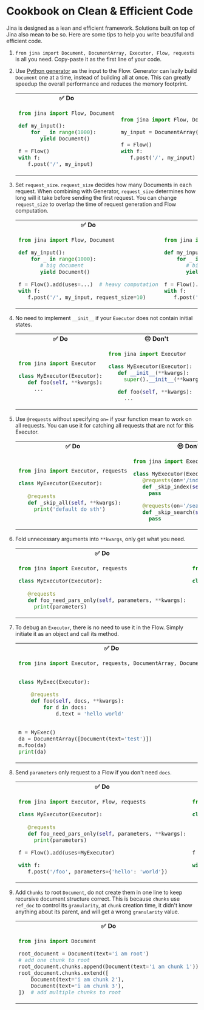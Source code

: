 # Cookbook on Clean & Efficient Code

Jina is designed as a lean and efficient framework. Solutions built on top of Jina also mean to be so. Here are some
tips to help you write beautiful and efficient code.


1. `from jina import Document, DocumentArray, Executor, Flow, requests` is all you need. Copy-paste it as the first line of your code.

1. Use [Python generator](https://docs.python.org/3/glossary.html#term-generator) as the input to the Flow. Generator can lazily build `Document` one at a time, instead of building all at once. This can greatly speedup the overall performance and reduces the memory footprint.

   <table>
   <tr>
   <td>
   <b><center>✅ Do</center></b>
   </td>
   <td>
   <b><center>😔 Don't</center></b>
   </td>
   </tr>
   <tr>
   <td>
   
   ```python
   from jina import Flow, Document
   
   def my_input():
       for _ in range(1000):
          yield Document()

   f = Flow()
   with f:
      f.post('/', my_input)
   ```


   </td>
   <td>
   
   ```python
   from jina import Flow, Document, DocumentArray
   
   my_input = DocumentArray([Document() for _ in range(1000)]) 
   
   f = Flow()
   with f:
      f.post('/', my_input)
   ```
   
   </td>
   </tr>
   </table>

1. Set `request_size`. `request_size` decides how many Documents in each request. When combining with Generator, `request_size` determines how long will it take before sending the first request. You can change `request_size` to overlap the time of request generation and Flow computation.


   <table>
   <tr>
   <td>
   <b><center>✅ Do</center></b>
   </td>
   <td>
   <b><center>😔 Don't</center></b>
   </td>
   </tr>
   <tr>
   <td>
   
   ```python
   from jina import Flow, Document
   
   def my_input():
       for _ in range(1000):
          # big document
          yield Document()

   f = Flow().add(uses=...)  # heavy computation
   with f:
      f.post('/', my_input, request_size=10)
   ```


   </td>
   <td>
   
   ```python
   from jina import Flow, Document
   
   def my_input():
       for _ in range(1000):
          # big document
          yield Document()

   f = Flow().add(uses=...)  # heavy computation
   with f:
      f.post('/', my_input, request_size=10000)
   ```
   
   </td>
   </tr>
   </table>

1. No need to implement `__init__` if your `Executor` does not contain initial states.
   
   <table>
   <tr>
   <td>
   <b><center>✅ Do</center></b>
   </td>
   <td>
   <b><center>😔 Don't</center></b>
   </td>
   </tr>
   <tr>
   <td>
   
   ```python
   from jina import Executor
   
   class MyExecutor(Executor):
      def foo(self, **kwargs):
        ...
   ```
   </td>
   <td>
   
   ```python
   from jina import Executor
   
   class MyExecutor(Executor):
      def __init__(**kwargs):
        super().__init__(**kwargs)
   
      def foo(self, **kwargs):
        ...
   ```
   
   </td>
   </tr>
   </table>
   
1. Use `@requests` without specifying `on=` if your function mean to work on all requests. You can use it for catching all requests that are not for this Executor.

   <table>
   <tr>
   <td>
   <b><center>✅ Do</center></b>
   </td>
   <td>
   <b><center>😔 Don't</center></b>
   </td>
   </tr>
   <tr>
   <td>
   
   ```python
   from jina import Executor, requests
   
   class MyExecutor(Executor):
      
      @requests
      def _skip_all(self, **kwargs):
        print('default do sth')
   ```
   
   </td>
   <td>
   
   ```python
   from jina import Executor
   
   class MyExecutor(Executor):
      @requests(on='/index')
      def _skip_index(self, **kwargs):
        pass
   
      @requests(on='/search')
      def _skip_search(self, **kwargs):
        pass
   ```

   </td>
   </tr>
   </table>
   
1. Fold unnecessary arguments into `**kwargs`, only get what you need.

   <table>
   <tr>
   <td>
   <b><center>✅ Do</center></b>
   </td>
   <td>
   <b><center>😔 Don't</center></b>
   </td>
   </tr>
   <tr>
   <td>
   
   ```python
   from jina import Executor, requests
   
   class MyExecutor(Executor):
      
      @requests
      def foo_need_pars_only(self, parameters, **kwargs):
        print(parameters)
   ```
   </td>
   <td>
   
   ```python
   from jina import Executor, requests
   
   class MyExecutor(Executor):
      
      @requests
      def foo_need_pars_only(self, docs, parameters, docs_matrix, groundtruths_matrix, **kwargs):
        print(parameters)
   ```
   
   </td>
   </tr>
   </table>

1. To debug an `Executor`, there is no need to use it in the Flow. Simply initiate it as an object and call its method.

   <table>
   <tr>
   <td>
   <b><center>✅ Do</center></b>
   </td>
   <td>
   <b><center>😔 Don't</center></b>
   </td>
   </tr>
   <tr>
   <td>
   
   ```python
   from jina import Executor, requests, DocumentArray, Document


   class MyExec(Executor):
   
       @requests
       def foo(self, docs, **kwargs):
           for d in docs:
               d.text = 'hello world'
   
   
   m = MyExec()
   da = DocumentArray([Document(text='test')])
   m.foo(da)
   print(da)
   ```
   
   </td>
   <td>
   
   ```python
   from jina import Executor, requests, DocumentArray, Document, Flow
   
   
   class MyExec(Executor):
   
       @requests
       def foo(self, docs, **kwargs):
           for d in docs:
               d.text = 'hello world'
   
   
   da = DocumentArray([Document(text='test')])
   
   with Flow().add(uses=MyExec) as f:
       f.post('/', da, on_done=print)
   ```
   
   </td>
   </tr>
   </table>
   
1. Send `parameters` only request to a Flow if you don't need `docs`.

   <table>
   <tr>
   <td>
   <b><center>✅ Do</center></b>
   </td>
   <td>
   <b><center>😔 Don't</center></b>
   </td>
   </tr>
   <tr>
   <td>
   
   ```python
   from jina import Executor, Flow, requests
   
   class MyExecutor(Executor):
      
      @requests
      def foo_need_pars_only(self, parameters, **kwargs):
        print(parameters)
   
   f = Flow().add(uses=MyExecutor)
   
   with f:
      f.post('/foo', parameters={'hello': 'world'})
   ```
   
   </td>
   <td>
   
   ```python
   from jina import Executor, Flow, Document, requests
   
   class MyExecutor(Executor):
      
      @requests
      def foo_need_pars_only(self, parameters, **kwargs):
        print(parameters)
   
   f = Flow().add(uses=MyExecutor)
   
   with f:
      f.post('/foo', inputs=Document(), parameters={'hello': 'world'})
   ```
   
   </td>
   </tr>
   </table>

1. Add `Chunks` to root `Document`, do not create them in one line to keep recursive document structure correct. This is because `chunks` use `ref_doc` to control its `granularity`, at `chunk` creation time, it didn't know anything about its parent, and will get a wrong `granularity` value.

   <table>
   <tr>
   <td>
   <b><center>✅ Do</center></b>
   </td>
   <td>
   <b><center>😔 Don't</center></b>
   </td>
   </tr>
   <tr>
   <td>
   
   ```python
   from jina import Document
   
   root_document = Document(text='i am root')
   # add one chunk to root
   root_document.chunks.append(Document(text='i am chunk 1'))
   root_document.chunks.extend([
       Document(text='i am chunk 2'),
       Document(text='i am chunk 3'),
   ])  # add multiple chunks to root
   ```
   
   </td>
   <td>
   
   ```python
   from jina import Document
   
   root_document = Document(
       text='i am root',
       chunks=[
           Document(text='i am chunk 2'),
           Document(text='i am chunk 3'),
   ])
   ```
   
   </td>
   </tr>
   </table>
